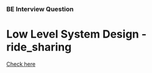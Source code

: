 ### BE Interview Question
# Low Level System Design - ride_sharing
[Check here](https://github.com/getsimplifin/simplifin_interview_questions/wiki/Ride-Sharing)
